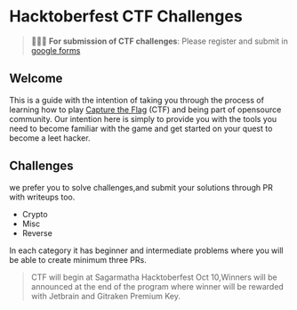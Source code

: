 # Hacktoberfest CTF Challenges

> 🚨🚨🚨 **For submission of CTF challenges**: Please register and submit in [google forms](https://docs.google.com/forms/d/1GTLj04-WrNy78Uz_t4atXmKnj7IeaJnl1Ix483OgTbQ/edit)

## Welcome

This is a guide with the intention of taking you through the process of learning how to play [Capture the Flag](https://en.wikipedia.org/wiki/Capture_the_flag#Computer_security) (CTF) and being part of opensource community. Our intention here is simply to provide you with the tools you need to become familiar with the game and get started on your quest to become a leet hacker.

## Challenges

we prefer you to solve challenges,and submit your solutions through PR with writeups too.

- Crypto
- Misc
- Reverse

In each category it has beginner and intermediate problems where you will be able to create minimum three PRs.

> CTF will begin at Sagarmatha Hacktoberfest Oct 10,Winners will be announced at the end of the program where winner will be rewarded with Jetbrain and Gitraken Premium Key.
